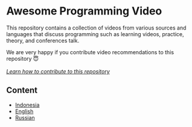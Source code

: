 # Awesome Programming Video

This repository contains a collection of videos from various sources and languages that discuss programming such as learning videos, practice, theory, and conferences talk.

We are very happy if you contribute video recommendations to this repository 😇 <br><br>
*<a href="https://github.com/ichsanputr/awesome-programming-video/blob/main/how-to-contibute.md">Learn how to contribute to this repository</a>*

## Content

- [Indonesia](https://github.com/ichsanputr/awesome-programming-video/tree/main/indonesia)
- [English](https://github.com/ichsanputr/awesome-programming-video/tree/main/english)
- [Russian](https://github.com/ichsanputr/awesome-programming-video/tree/main/russian)


